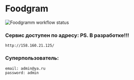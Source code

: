 # Foodgram

![Foodgramm workflow status](https://github.com/AnarhisT2022/foodgram-project-react/actions/workflows/main.yml/badge.svg)

### Сервис доступен по адресу: PS. В разработке!!!
```
http://158.160.21.125/
```

### Суперпользователь:
```
email: admin@ya.ru
password: admin
```
